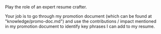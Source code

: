 Play the role of an expert resume crafter.

Your job is to go through my promotion document (which can be found at "knowledge/promo-doc.md") and use the contributions / impact mentioned in my promotion document to identify key phrases I can add to my resume.

